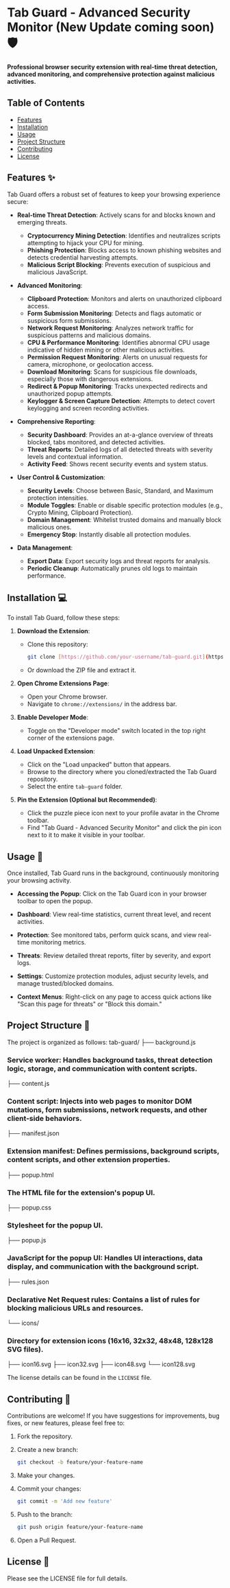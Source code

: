 # Tab Guard - Advanced Security Monitor (New Update coming soon)🛡️

**Professional browser security extension with real-time threat detection, advanced monitoring, and comprehensive protection against malicious activities.**

## Table of Contents

* [Features](#features)
* [Installation](#installation)
* [Usage](#usage)
* [Project Structure](#project-structure)
* [Contributing](#contributing)
* [License](#license)

## Features ✨

Tab Guard offers a robust set of features to keep your browsing experience secure:

* **Real-time Threat Detection**: Actively scans for and blocks known and emerging threats.
    * **Cryptocurrency Mining Detection**: Identifies and neutralizes scripts attempting to hijack your CPU for mining.
    * **Phishing Protection**: Blocks access to known phishing websites and detects credential harvesting attempts.
    * **Malicious Script Blocking**: Prevents execution of suspicious and malicious JavaScript.

* **Advanced Monitoring**:
    * **Clipboard Protection**: Monitors and alerts on unauthorized clipboard access.
    * **Form Submission Monitoring**: Detects and flags automatic or suspicious form submissions.
    * **Network Request Monitoring**: Analyzes network traffic for suspicious patterns and malicious domains.
    * **CPU & Performance Monitoring**: Identifies abnormal CPU usage indicative of hidden mining or other malicious activities.
    * **Permission Request Monitoring**: Alerts on unusual requests for camera, microphone, or geolocation access.
    * **Download Monitoring**: Scans for suspicious file downloads, especially those with dangerous extensions.
    * **Redirect & Popup Monitoring**: Tracks unexpected redirects and unauthorized popup attempts.
    * **Keylogger & Screen Capture Detection**: Attempts to detect covert keylogging and screen recording activities.

* **Comprehensive Reporting**:
    * **Security Dashboard**: Provides an at-a-glance overview of threats blocked, tabs monitored, and detected activities.
    * **Threat Reports**: Detailed logs of all detected threats with severity levels and contextual information.
    * **Activity Feed**: Shows recent security events and system status.

* **User Control & Customization**:
    * **Security Levels**: Choose between Basic, Standard, and Maximum protection intensities.
    * **Module Toggles**: Enable or disable specific protection modules (e.g., Crypto Mining, Clipboard Protection).
    * **Domain Management**: Whitelist trusted domains and manually block malicious ones.
    * **Emergency Stop**: Instantly disable all protection modules.

* **Data Management**:
    * **Export Data**: Export security logs and threat reports for analysis.
    * **Periodic Cleanup**: Automatically prunes old logs to maintain performance.

## Installation 💻

To install Tab Guard, follow these steps:

1.  **Download the Extension**:
    * Clone this repository:
        ```bash
        git clone [https://github.com/your-username/tab-guard.git](https://github.com/your-username/tab-guard.git)
        ```
    * Or download the ZIP file and extract it.

2.  **Open Chrome Extensions Page**:
    * Open your Chrome browser.
    * Navigate to `chrome://extensions/` in the address bar.

3.  **Enable Developer Mode**:
    * Toggle on the "Developer mode" switch located in the top right corner of the extensions page.

4.  **Load Unpacked Extension**:
    * Click on the "Load unpacked" button that appears.
    * Browse to the directory where you cloned/extracted the Tab Guard repository.
    * Select the entire `tab-guard` folder.

5.  **Pin the Extension (Optional but Recommended)**:
    * Click the puzzle piece icon next to your profile avatar in the Chrome toolbar.
    * Find "Tab Guard - Advanced Security Monitor" and click the pin icon next to it to make it visible in your toolbar.

## Usage 🚀

Once installed, Tab Guard runs in the background, continuously monitoring your browsing activity.

* **Accessing the Popup**: Click on the Tab Guard icon in your browser toolbar to open the popup.

* **Dashboard**: View real-time statistics, current threat level, and recent activities.

* **Protection**: See monitored tabs, perform quick scans, and view real-time monitoring metrics.

* **Threats**: Review detailed threat reports, filter by severity, and export logs.

* **Settings**: Customize protection modules, adjust security levels, and manage trusted/blocked domains.

* **Context Menus**: Right-click on any page to access quick actions like "Scan this page for threats" or "Block this domain."

## Project Structure 📁

The project is organized as follows:
tab-guard/
├── background.js     
### Service worker: Handles background tasks, threat detection logic, storage, and communication with content scripts.
├── content.js           
 ### Content script: Injects into web pages to monitor DOM mutations, form submissions, network requests, and other client-side behaviors.
├── manifest.json         
### Extension manifest: Defines permissions, background scripts, content scripts, and other extension properties.
├── popup.html            
### The HTML file for the extension's popup UI.
├── popup.css             
### Stylesheet for the popup UI.
├── popup.js              
### JavaScript for the popup UI: Handles UI interactions, data display, and communication with the background script.
├── rules.json            
### Declarative Net Request rules: Contains a list of rules for blocking malicious URLs and resources.
└── icons/                
### Directory for extension icons (16x16, 32x32, 48x48, 128x128 SVG files).
├── icon16.svg
├── icon32.svg
├── icon48.svg
└── icon128.svg

The license details can be found in the `LICENSE` file.

## Contributing 🤝

Contributions are welcome! If you have suggestions for improvements, bug fixes, or new features, please feel free to:

1.  Fork the repository.

2.  Create a new branch:
    ```bash
    git checkout -b feature/your-feature-name
    ```

3.  Make your changes.

4.  Commit your changes:
    ```bash
    git commit -m 'Add new feature'
    ```

5.  Push to the branch:
    ```bash
    git push origin feature/your-feature-name
    ```

6.  Open a Pull Request.

## License 📄

Please see the LICENSE file for full details.
